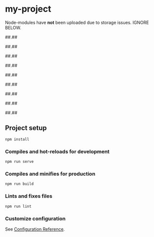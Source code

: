 # my-project

Node-modules have **not** been uploaded due to storage issues. IGNORE BELOW.

##.##

##.##

##.##

##.##

##.##

##.##

##.##

##.##

##.##






## Project setup
```
npm install
```

### Compiles and hot-reloads for development
```
npm run serve
```

### Compiles and minifies for production
```
npm run build
```

### Lints and fixes files
```
npm run lint
```

### Customize configuration
See [Configuration Reference](https://cli.vuejs.org/config/).
